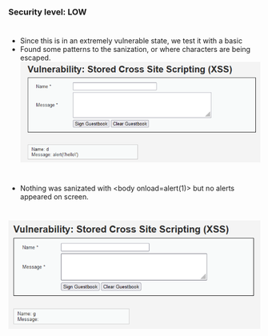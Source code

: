 ### Security level: LOW
# 
* Since this is in an extremely vulnerable state, we test it with a basic <script> tag with an alert function.
  It was saved onto the website, as we can see from the source code.
* Whenever I reload the page, it would repeat the alert and create more entries onto the guestbook. To avoid
  this, I would need to clear it via the form button.
#
![](./images/XSS_S1.png)
![](./images/XSS_S2.png)
![](./images/XSS_S3.png)
![](./images/XSS_S4.png)
![](./images/XSS_S5.png)
#
### Security level: MEDIUM
# 
* Changing capitilization for tags didnt work, such as <scrIPT> alert('hello') </script>
* Found some patterns to the sanization, or where characters are being escaped.
![](./images/XSS_S1LVL2.png)
#
* Nothing was sanizated with <body<meta> onload=alert(1)><meta> but no alerts appeared on screen.
#
![](./images/XSS_S2LVL2.png)
#
